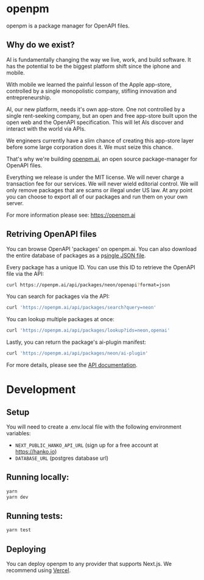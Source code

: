 # openpm

openpm is a package manager for OpenAPI files.

## Why do we exist?

AI is fundamentally changing the way we live, work, and build software. It has the potential to be the biggest platform shift since the iphone and mobile.

With mobile we learned the painful lesson of the Apple app-store, controlled by a single monopolistic company, stifling innovation and entrepreneurship.

AI, our new platform, needs it's own app-store. One not controlled by a single rent-seeking company, but an open and free app-store built upon the open web and the OpenAPI specification. This will let AIs discover and interact with the world via APIs.

We engineers currently have a slim chance of creating this app-store layer before some large corporation does it. We must seize this chance.

That's why we're building [openpm.ai](https://openpm.ai), an open source package-manager for OpenAPI files.

Everything we release is under the MIT license. We will never charge a transaction fee for our services. We will never wield editorial control. We will only remove packages that are scams or illegal under US law. At any point you can choose to export all of our packages and run them on your own server.

For more information please see: https://openpm.ai

## Retriving OpenAPI files

You can browse OpenAPI 'packages' on openpm.ai. You can also download the entire database of packages as a p[single JSON file](https://openpm.ai/export).

Every package has a unique ID. You can use this ID to retrieve the OpenAPI file via the API:

```bash
curl https://openpm.ai/api/packages/neon/openapi?format=json
```

You can search for packages via the API:

```bash
curl 'https://openpm.ai/api/packages/search?query=neon'
```

You can lookup multiple packages at once:

```bash
curl 'https://openpm.ai/api/packages/lookup?ids=neon,openai'
```

Lastly, you can return the package's ai-plugin manifest:

```bash
curl 'https://openpm.ai/api/packages/neon/ai-plugin'
```

For more details, please see the [API documentation](https://openpm.ai/packages/openpm).

# Development

## Setup

You will need to create a .env.local file with the following environment variables:

- `NEXT_PUBLIC_HANKO_API_URL` (sign up for a free account at https://hanko.io)
- `DATABASE_URL` (postgres database url)

## Running locally:

```bash
yarn
yarn dev
```

## Running tests:

```bash
yarn test
```

## Deploying

You can deploy openpm to any provider that supports Next.js.
We recommend using [Vercel](https://vercel.com).

